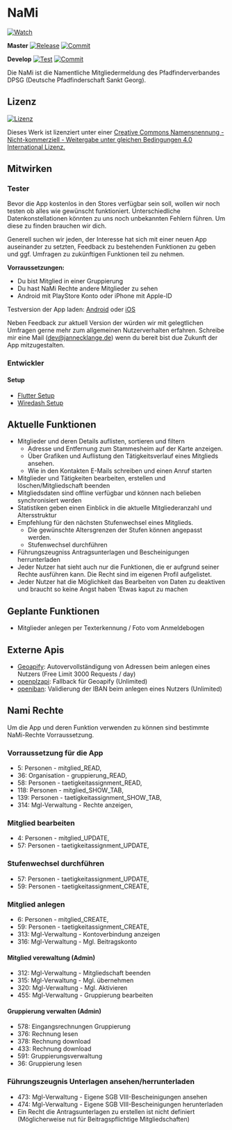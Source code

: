 # NaMi

[![Watch](https://img.shields.io/github/watchers/JanneckLange/dpsg-nami-app?label=Watch)](https://github.com/JanneckLange/dpsg-nami-app/subscription)

**Master**
[![Release](https://img.shields.io/github/v/release/janneckLange/dpsg-nami-app?display_name=tag&include_prereleases)](https://github.com/JanneckLange/dpsg-nami-app/releases)
[![Commit](https://shields.io/github/last-commit/JanneckLange/dpsg-nami-app/master)](https://github.com/JanneckLange/dpsg-nami-app/commits/master)

**Develop**
[![Test](https://github.com/JanneckLange/dpsg-nami-app/actions/workflows/flutter-test.yml/badge.svg)](https://github.com/JanneckLange/dpsg-nami-app/actions/workflows/flutter-test.yml)
[![Commit](https://shields.io/github/last-commit/JanneckLange/dpsg-nami-app/develop)](https://github.com/JanneckLange/dpsg-nami-app/commits/develop)

Die NaMi ist die Namentliche Mitgliedermeldung des Pfadfinderverbandes DPSG (Deutsche Pfadfinderschaft Sankt Georg).

## Lizenz

[![Lizenz](https://licensebuttons.net/l/by-nc-sa/4.0/88x31.png)](https://licensebuttons.net/l/by-nc-sa/4.0/88x31.png)

Dieses Werk ist lizenziert unter einer [Creative Commons Namensnennung - Nicht-kommerziell - Weitergabe unter gleichen Bedingungen 4.0 International Lizenz.](http://creativecommons.org/licenses/by-nc-sa/4.0/)

## Mitwirken

### Tester

Bevor die App kostenlos in den Stores verfügbar sein soll, wollen wir noch testen ob alles wie gewünscht funktioniert. Unterschiedliche Datenkonstellationen könnten zu uns noch unbekannten Fehlern führen. Um diese zu finden brauchen wir dich.

Generell suchen wir jeden, der Interesse hat sich mit einer neuen App auseinander zu setzten, Feedback zu bestehenden Funktionen zu geben und ggf. Umfragen zu zukünftigen Funktionen teil zu nehmen.

**Vorraussetzungen:**

- Du bist Mitglied in einer Gruppierung
- Du hast NaMi Rechte andere Mitglieder zu sehen
- Android mit PlayStore Konto oder iPhone mit Apple-ID

Testversion der App laden: [Android](https://play.google.com/store/apps/details?id=de.jlange.nami.app) oder
[iOS](https://testflight.apple.com/join/YGeELMUq)

Neben Feedback zur aktuell Version der würden wir mit gelegtlichen Umfragen gerne mehr zum allgemeinen Nutzerverhalten erfahren. Schreibe mir eine Mail (dev@jannecklange.de) wenn du bereit bist due Zukunft der App mitzugestalten.

### Entwickler

#### Setup

- [Flutter Setup](https://docs.flutter.dev/get-started/install)
- [Wiredash Setup](https://docs.wiredash.com/guide/start)

## Aktuelle Funktionen

- Mitglieder und deren Details auflisten, sortieren und filtern
  - Adresse und Entfernung zum Stammesheim auf der Karte anzeigen.
  - Über Grafiken und Auflistung den Tätigkeitsverlauf eines Mitglieds ansehen.
  - Wie in den Kontakten E-Mails schreiben und einen Anruf starten
- Mitglieder und Tätigkeiten bearbeiten, erstellen und löschen/Mitgliedschaft beenden
- Mitgliedsdaten sind offline verfügbar und können nach belieben synchronisiert werden
- Statistiken geben einen Einblick in die aktuelle Mitgliederanzahl und Altersstruktur
- Empfehlung für den nächsten Stufenwechsel eines Mitglieds.
  - Die gewünschte Altersgrenzen der Stufen können angepasst werden.
  - Stufenwechsel durchführen
- Führungszeugniss Antragsunterlagen und Bescheinigungen herrunterladen
- Jeder Nutzer hat sieht auch nur die Funktionen, die er aufgrund seiner Rechte ausführen kann. Die Recht sind im eigenen Profil aufgelistet.
- Jeder Nutzer hat die Möglichkeit das Bearbeiten von Daten zu deaktiven und braucht so keine Angst haben 'Etwas kaput zu machen

## Geplante Funktionen

- Mitglieder anlegen per Texterkennung / Foto vom Anmeldebogen

## Externe Apis

- [Geoapify](https://www.geoapify.com): Autovervollständigung von Adressen beim anlegen eines Nutzers (Free Limit 3000 Requests / day)
- [openplzapi](https://www.openplzapi.org/de/): Fallback für Geoapify (Unlimited)
- [openiban](https://openiban.com): Validierung der IBAN beim anlegen eines Nutzers (Unlimited)

## Nami Rechte

Um die App und deren Funktion verwenden zu können sind bestimmte NaMi-Rechte Vorraussetzung.

### Vorraussetzung für die App

- 5: Personen - mitglied_READ,
- 36: Organisation - gruppierung_READ,
- 58: Personen - taetigkeitassignment_READ,
- 118: Personen - mitglied_SHOW_TAB,
- 139: Personen - taetigkeitassignment_SHOW_TAB,
- 314: Mgl-Verwaltung - Rechte anzeigen,

### Mitglied bearbeiten

- 4: Personen - mitglied_UPDATE,
- 57: Personen - taetigkeitassignment_UPDATE,

### Stufenwechsel durchführen

- 57: Personen - taetigkeitassignment_UPDATE,
- 59: Personen - taetigkeitassignment_CREATE,

### Mitglied anlegen

- 6: Personen - mitglied_CREATE,
- 59: Personen - taetigkeitassignment_CREATE,
- 313: Mgl-Verwaltung - Kontoverbindung anzeigen
- 316: Mgl-Verwaltung - Mgl. Beitragskonto

#### Mitglied verewaltung (Admin)

- 312: Mgl-Verwaltung - Mitgliedschaft beenden
- 315: Mgl-Verwaltung - Mgl. übernehmen
- 320: Mgl-Verwaltung - Mgl. Aktivieren
- 455: Mgl-Verwaltung - Gruppierung bearbeiten

#### Gruppierung verwalten (Admin)

- 578: Eingangsrechnungen Gruppierung
- 376: Rechnung lesen
- 378: Rechnung download
- 433: Rechnung download
- 591: Gruppierungsverwaltung
- 36: Gruppierung lesen

### Führungszeugnis Unterlagen ansehen/herrunterladen

- 473: Mgl-Verwaltung - Eigene SGB VIII-Bescheinigungen ansehen
- 474: Mgl-Verwaltung - Eigene SGB VIII-Bescheinigungen herunterladen
- Ein Recht die Antragsunterlagen zu erstellen ist nicht definiert (Möglicherweise nut für Beitragspflichtige Mitgliedschaften)
